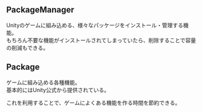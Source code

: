 ## PackageManager
Unityのゲームに組み込める、様々なパッケージをインストール・管理する機能。  
もちろん不要な機能がインストールされてしまっていたら、削除することで容量の削減もできる。

## Package
ゲームに組み込める各種機能。  
基本的にはUnity公式から提供されている。

これを利用することで、ゲームによくある機能を作る時間を節約できる。
